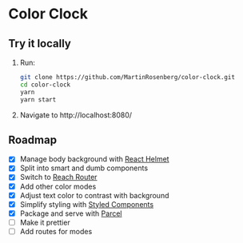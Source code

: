 # Color Clock

## Try it locally

1. Run:
    ```bash
    git clone https://github.com/MartinRosenberg/color-clock.git
    cd color-clock
    yarn
    yarn start
    ```
2. Navigate to http://localhost:8080/

## Roadmap

- [x] Manage body background with [React Helmet](https://github.com/nfl/react-helmet)
- [x] Split into smart and dumb components
- [x] Switch to [Reach Router](https://github.com/reach/router)
- [x] Add other color modes
- [x] Adjust text color to contrast with background
- [x] Simplify styling with [Styled Components](https://github.com/styled-components/styled-components)
- [x] Package and serve with [Parcel](https://github.com/parcel-bundler/parcel)
- [ ] Make it prettier
- [ ] Add routes for modes

